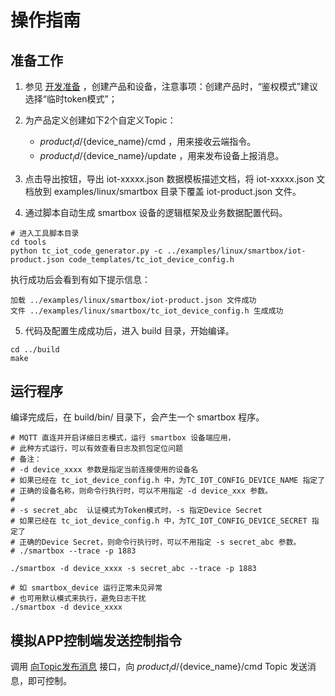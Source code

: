 # 操作指南
## 准备工作
1. 参见 [开发准备](https://github.com/tencentyun/tencent-cloud-iotsuite-embedded-c/blob/master/README.md) ，创建产品和设备，注意事项：创建产品时，“鉴权模式”建议选择“临时token模式”；
2. 为产品定义创建如下2个自定义Topic：
    - ${product_id}/${device_name}/cmd ，用来接收云端指令。
    - ${product_id}/${device_name}/update ，用来发布设备上报消息。

3. 点击导出按钮，导出 iot-xxxxx.json 数据模板描述文档，将 iot-xxxxx.json 文档放到 examples/linux/smartbox 目录下覆盖 iot-product.json 文件。
4. 通过脚本自动生成 smartbox 设备的逻辑框架及业务数据配置代码。

```shell
# 进入工具脚本目录
cd tools
python tc_iot_code_generator.py -c ../examples/linux/smartbox/iot-product.json code_templates/tc_iot_device_config.h
```

执行成功后会看到有如下提示信息：
```shell
加载 ../examples/linux/smartbox/iot-product.json 文件成功
文件 ../examples/linux/smartbox/tc_iot_device_config.h 生成成功
```

5. 代码及配置生成成功后，进入 build 目录，开始编译。

```shell
cd ../build
make
```


## 运行程序
编译完成后，在 build/bin/ 目录下，会产生一个 smartbox 程序。

```shell
# MQTT 直连并开启详细日志模式，运行 smartbox 设备端应用，
# 此种方式运行，可以有效查看日志及抓包定位问题
# 备注：
# -d device_xxxx 参数是指定当前连接使用的设备名
# 如果已经在 tc_iot_device_config.h 中，为TC_IOT_CONFIG_DEVICE_NAME 指定了
# 正确的设备名称，则命令行执行时，可以不用指定 -d device_xxx 参数。
#
# -s secret_abc  认证模式为Token模式时，-s 指定Device Secret
# 如果已经在 tc_iot_device_config.h 中，为TC_IOT_CONFIG_DEVICE_SECRET 指定了
# 正确的Device Secret，则命令行执行时，可以不用指定 -s secret_abc 参数。
# ./smartbox --trace -p 1883

./smartbox -d device_xxxx -s secret_abc --trace -p 1883

# 如 smartbox_device 运行正常未见异常
# 也可用默认模式来执行，避免日志干扰
./smartbox -d device_xxxx

```

## 模拟APP控制端发送控制指令
调用 [向Topic发布消息](https://cloud.tencent.com/document/product/568/16452) 接口，向 ${product_id}/${device_name}/cmd Topic 发送消息，即可控制。


